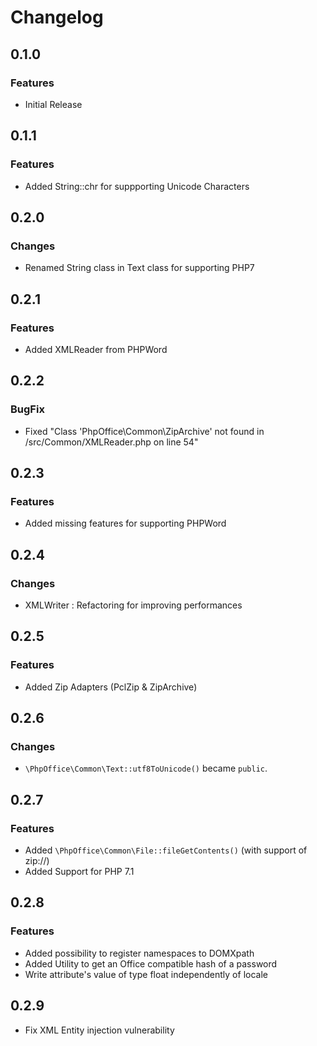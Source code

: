 # Changelog
## 0.1.0

### Features
- Initial Release

## 0.1.1

### Features
- Added String::chr for suppporting Unicode Characters

## 0.2.0

### Changes
- Renamed String class in Text class for supporting PHP7

## 0.2.1

### Features
- Added XMLReader from PHPWord

## 0.2.2

### BugFix
- Fixed "Class 'PhpOffice\Common\ZipArchive' not found in /src/Common/XMLReader.php on line 54"

## 0.2.3

### Features
- Added missing features for supporting PHPWord

## 0.2.4

### Changes
- XMLWriter : Refactoring for improving performances

## 0.2.5

### Features
- Added Zip Adapters (PclZip & ZipArchive)

## 0.2.6

### Changes
- `\PhpOffice\Common\Text::utf8ToUnicode()` became `public`.

## 0.2.7

### Features
- Added `\PhpOffice\Common\File::fileGetContents()` (with support of zip://)
- Added Support for PHP 7.1

## 0.2.8

### Features
- Added possibility to register namespaces to DOMXpath
- Added Utility to get an Office compatible hash of a password
- Write attribute's value of type float independently of locale

## 0.2.9
- Fix XML Entity injection vulnerability